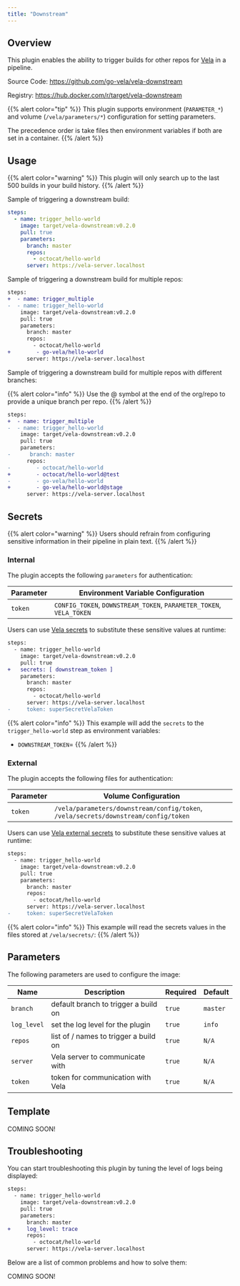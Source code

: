 ```yaml
---
title: "Downstream"
---
```


## Overview

This plugin enables the ability to trigger builds for other repos for [Vela](https://go-vela.github.io/docs/) in a pipeline.

Source Code: https://github.com/go-vela/vela-downstream

Registry: https://hub.docker.com/r/target/vela-downstream

{{% alert color="tip" %}}
This plugin supports environment (`PARAMETER_*`) and volume (`/vela/parameters/*`) configuration for setting parameters.

The precedence order is take files then environment variables if both are set in a container.
{{% /alert %}}

## Usage

{{% alert color="warning" %}}
This plugin will only search up to the last 500 builds in your build history.
{{% /alert %}}

Sample of triggering a downstream build:

```yaml
steps:
  - name: trigger_hello-world
    image: target/vela-downstream:v0.2.0
    pull: true
    parameters:
      branch: master
      repos:
        - octocat/hello-world
      server: https://vela-server.localhost
```

Sample of triggering a downstream build for multiple repos:

```diff
steps:
+  - name: trigger_multiple
-  - name: trigger_hello-world
    image: target/vela-downstream:v0.2.0
    pull: true
    parameters:
      branch: master
      repos:
        - octocat/hello-world
+        - go-vela/hello-world
      server: https://vela-server.localhost
```

Sample of triggering a downstream build for multiple repos with different branches:

{{% alert color="info" %}}
Use the @ symbol at the end of the org/repo to provide a unique branch per repo.
{{% /alert %}}

```diff
steps:
+  - name: trigger_multiple
-  - name: trigger_hello-world
    image: target/vela-downstream:v0.2.0
    pull: true
    parameters:
-      branch: master
      repos:
-        - octocat/hello-world
+        - octocat/hello-world@test
-        - go-vela/hello-world
+        - go-vela/hello-world@stage
      server: https://vela-server.localhost
```

## Secrets

{{% alert color="warning" %}}
Users should refrain from configuring sensitive information in their pipeline in plain text.
{{% /alert %}}

### Internal

The plugin accepts the following `parameters` for authentication:

| Parameter | Environment Variable Configuration                                  |
| --------- | ------------------------------------------------------------------- |
| `token`   | `CONFIG_TOKEN`, `DOWNSTREAM_TOKEN`, `PARAMETER_TOKEN`, `VELA_TOKEN` |

Users can use [Vela secrets](/docs/concepts/pipeline/secrets/) to substitute these sensitive values at runtime:

```diff
steps:
  - name: trigger_hello-world
    image: target/vela-downstream:v0.2.0
    pull: true
+   secrets: [ downstream_token ]
    parameters:
      branch: master
      repos:
        - octocat/hello-world
      server: https://vela-server.localhost
-     token: superSecretVelaToken
```

{{% alert color="info" %}}
This example will add the `secrets` to the `trigger_hello-world` step as environment variables:

- `DOWNSTREAM_TOKEN`=<value>
{{% /alert %}}

### External

The plugin accepts the following files for authentication:

| Parameter | Volume Configuration                                                                |
| --------- | ----------------------------------------------------------------------------------- |
| `token`   | `/vela/parameters/downstream/config/token`, `/vela/secrets/downstream/config/token` |

Users can use [Vela external secrets](/docs/concepts/pipeline/secrets/) to substitute these sensitive values at runtime:

```diff
steps:
  - name: trigger_hello-world
    image: target/vela-downstream:v0.2.0
    pull: true
    parameters:
      branch: master
      repos:
        - octocat/hello-world
      server: https://vela-server.localhost
-     token: superSecretVelaToken
```

{{% alert color="info" %}}
This example will read the secrets values in the files stored at `/vela/secrets/`:
{{% /alert %}}

## Parameters

The following parameters are used to configure the image:

| Name        | Description                                      | Required | Default  |
| ----------- | ------------------------------------------------ | -------- | -------- |
| `branch`    | default branch to trigger a build on             | `true`   | `master` |
| `log_level` | set the log level for the plugin                 | `true`   | `info`   |
| `repos`     | list of <org>/<repo> names to trigger a build on | `true`   | `N/A`    |
| `server`    | Vela server to communicate with                  | `true`   | `N/A`    |
| `token`     | token for communication with Vela                | `true`   | `N/A`    |

## Template

COMING SOON!

## Troubleshooting

You can start troubleshooting this plugin by tuning the level of logs being displayed:

```diff
steps:
  - name: trigger_hello-world
    image: target/vela-downstream:v0.2.0
    pull: true
    parameters:
      branch: master
+     log_level: trace
      repos:
        - octocat/hello-world
      server: https://vela-server.localhost
```

Below are a list of common problems and how to solve them:

COMING SOON!
